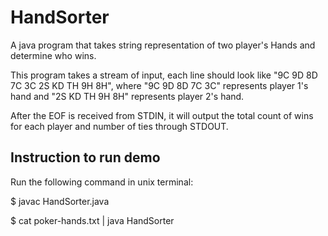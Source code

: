 # HandSorter
A java program that takes string representation of two player's Hands and determine who wins.

This program takes a stream of input, each line should look like "9C 9D 8D 7C 3C 2S KD TH 9H 8H", where "9C 9D 8D 7C 3C" 
represents player 1's hand and "2S KD TH 9H 8H" represents player 2's hand. 

After the EOF is received from STDIN, it will output the total count of wins for each player and number of ties through STDOUT.

## Instruction to run demo
Run the following command in unix terminal:

$ javac HandSorter.java

$ cat poker-hands.txt | java HandSorter

